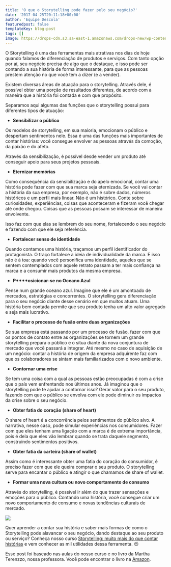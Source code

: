 ```yaml
---
title: 'O que o Storytelling pode fazer pelo seu negócio?'
date: '2017-04-25T20:11:18+00:00'
author: 'Equipe Descola'
featuredpost: false
templateKey: blog-post
tags: []
image: https://drops-cdn.s3.sa-east-1.amazonaws.com/drops-new/wp-content/uploads/2017/04/25195437/storytelling-150x150.png
---
```

O Storytelling é uma das ferramentas mais atrativas nos dias de hoje quando falamos de diferenciação de produtos e serviços. Com tanto opção por aí, seu negócio precisa de algo que o destaque, e isso pode ser contando a sua história de forma interessante, para que as pessoas prestem atenção no que você tem a dizer (e a vender).

Existem diversas áreas de atuação para o storytelling. Através dele, é possível obter uma porção de resultados diferentes, de acordo com a maneira que a história foi contada e com que propósito.

Separamos aqui algumas das funções que o storytelling possui para diferentes tipos de atuação:

- **Sensibilizar o público**

Os modelos de storytelling, em sua maioria, emocionam o público e despertam sentimentos nele. Essa é uma das funções mais importantes de contar histórias: você consegue envolver as pessoas através da comoção, da paixão e do afeto.

Através da sensibilização, é possível desde vender um produto até conseguir apoio para seus projetos pessoais.

- **Eternizar memórias**

Como consequência da sensibilização e do apelo emocional, contar uma história pode fazer com que sua marca seja eternizada. Se você vai contar a história da sua empresa, por exemplo, não é sobre dados, números históricos e um perfil mais linear. Não é um histórico. Conte sobre curiosidades, experiências, coisas que aconteceram e fizeram você chegar até onde chegou. Coisas que as pessoas possam se interessar de maneira envolvente.

Isso faz com que elas se lembrem do seu nome, fortalecendo o seu negócio e fazendo com que ele seja referência.

- **Fortalecer senso de identidade**

Quando contamos uma história, traçamos um perfil identificador do protagonista. O traço fortalece a ideia de individualidade da marca. E isso não é à toa: quando você personifica uma identidade, aqueles que se sentem contemplados com aquele retrato passam a ter mais confiança na marca e a consumir mais produtos da mesma empresa.

- **P****osicionar-se no Oceano Azul**

Pense num grande oceano azul. Imagine que ele é um amontoado de mercados, estratégias e concorrentes. O storytelling gera diferenciação para o seu negócio diante desse cenário em que muitos atuam. Uma história bem contada permite que seu produto tenha um alto valor agregado e seja mais lucrativo.

- **Facilitar o processo de fusão entre duas organizações**

Se sua empresa está passando por um processo de fusão, fazer com que os pontos de contato entre as organizações se tornem um grande storytelling prepara o público e o situa diante da nova conjuntura de mercado que você passará a integrar. Até mesmo no caso de aquisição de um negócio: contar a história de origem da empresa adquirente faz com que os colaboradores se sintam mais familiarizados com o novo ambiente.

- **Contornar uma crise**

Se tem uma coisa com a qual as pessoas estão preocupadas é com a crise que o país vem enfrentando nos últimos anos. Já imaginou que o storytelling pode te ajudar a contornar isso? Gerar valor para o seu produto, fazendo com que o público se envolva com ele pode diminuir os impactos da crise sobre o seu negócio.

- **Obter fatia do coração (share of heart)**

O share of heart é a concorrência pelos sentimentos do público alvo. A narrativa, nesse caso, pode simular experiências nos consumidores. Fazer com que eles tenham uma ligação com a marca é de extrema importância, pois é dela que eles vão lembrar quando se trata daquele segmento, construindo sentimentos positivos.

- **Obter fatia da carteira (share of wallet)**

Assim como é interessante obter uma fatia do coração do consumidor, é preciso fazer com que ele queira comprar o seu produto. O storytelling serve para encantar o público e atingir o que chamamos de share of wallet.

- **Formar uma nova cultura ou novo comportamento de consumo**

Através do storytelling, é possível ir além do que trazer sensações e emoções para o público. Contando uma história, você consegue criar um novo comportamento de consumo e novas tendências culturais de mercado.

![](https://descola.org/drops/wp-content/uploads/2017/04/plot_toolkit-725x1024.png)

Quer aprender a contar sua história e saber mais formas de como o Storytelling pode alavancar o seu negócio, dando destaque ao seu produto ou serviço? Conheça nosso curso [Storytelling: muito mais do que contar histórias](https://descola.org/curso/storytelling) e vem conhecer as mil utilidades dessa ferramenta. 😉

Esse post foi baseado nas aulas do nosso curso e no livro da Martha Terenzzo, nossa professora. Você pode encontrar o livro na [Amazon](https://www.amazon.com.br/dp/8576089874/ref=asc_df_85760898744954960).